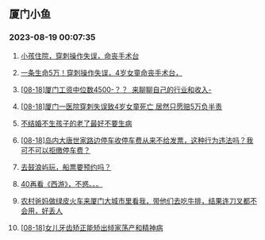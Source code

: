 ## 厦门小鱼 
### 2023-08-19 00:07:35

1. [小孩住院，穿刺操作失误，命丧手术台](http://bbs.xmfish.com/read-htm-tid-18056032.html)

2. [一条生命5万！穿刺操作失误，4岁女童命丧手术台，](http://bbs.xmfish.com/read-htm-tid-18056151.html)

3. [[08-18]厦门工资中位数4500-？？  来聊聊自己的行业和收入-](http://bbs.xmfish.com/read-htm-tid-18056076.html)

4. [[08-18]厦门一医院穿刺失误致4岁女童死亡 居然只愿赔5万负半责](http://bbs.xmfish.com/read-htm-tid-18056267.html)

5. [不结婚不生孩子的老了最好不要生病](http://bbs.xmfish.com/read-htm-tid-18056322.html)

6. [[08-18]岛内大唐世家路边停车收停车费从来不给发票，这种行为违法吗？我可不可以拒缴停车费？](http://bbs.xmfish.com/read-htm-tid-18056091.html)

7. [去鼓浪屿玩，船票要预约吗？](http://bbs.xmfish.com/read-htm-tid-18056043.html)

8. [40再看《西游》，不惑。。。](http://bbs.xmfish.com/read-htm-tid-18056219.html)

9. [农村爸妈做绿皮火车来厦门大城市里看我，带他们去吃牛排，结果连刀叉都不会用，好丢人](http://bbs.xmfish.com/read-htm-tid-18056397.html)

10. [[08-18]女儿牙齿矫正能矫出倾家荡产和精神病](http://bbs.xmfish.com/read-htm-tid-18056346.html)


